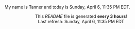 My name is Tanner and today is Sunday, April 6, 11:35 PM EDT.

<p align="center">This <i>README</i> file is generated <b>every 3 hours</b>!</br>Last refresh: Sunday, April 6, 11:35 PM EDT<br /></p>
